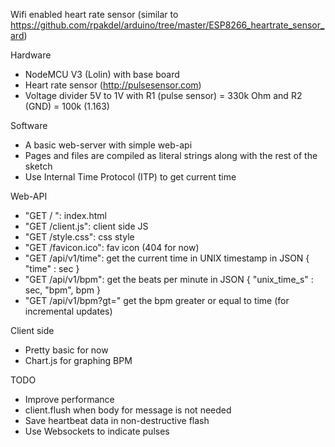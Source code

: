 Wifi enabled heart rate sensor (similar to https://github.com/rpakdel/arduino/tree/master/ESP8266_heartrate_sensor_ard)

Hardware
* NodeMCU V3 (Lolin) with base board
* Heart rate sensor (http://pulsesensor.com)
* Voltage divider 5V to 1V with R1 (pulse sensor) = 330k Ohm and R2 (GND) = 100k (1.163)

Software
* A basic web-server with simple web-api
* Pages and files are compiled as literal strings along with the rest of the sketch
* Use Internal Time Protocol (ITP) to get current time

Web-API
* "GET / ": index.html
* "GET /client.js": client side JS
* "GET /style.css": css style
* "GET /favicon.ico": fav icon (404 for now)
* "GET /api/v1/time": get the current time in UNIX timestamp in JSON { "time" : sec }
* "GET /api/v1/bpm": get the beats per minute in JSON { "unix_time_s" : sec, "bpm", bpm }
* "GET /api/v1/bpm?gt=" get the bpm greater or equal to time (for incremental updates)

Client side
* Pretty basic for now
* Chart.js for graphing BPM

TODO
* Improve performance
* client.flush when body for message is not needed
* Save heartbeat data in non-destructive flash
* Use Websockets to indicate pulses
